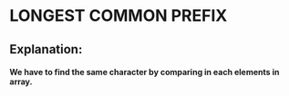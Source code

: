# LONGEST COMMON PREFIX
## Explanation:
####   We have to find the same character by comparing in each elements in array.
